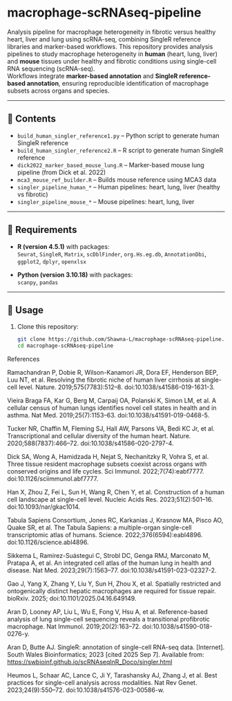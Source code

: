 # macrophage-scRNAseq-pipeline
Analysis pipeline for macrophage heterogeneity in fibrotic versus healthy heart, liver and lung using scRNA-seq, combining SingleR reference libraries and marker-based workflows.
This repository provides analysis pipelines to study macrophage heterogeneity in **human** (heart, lung, liver) and **mouse** tissues under healthy and fibrotic conditions using single-cell RNA sequencing (scRNA-seq).  
Workflows integrate **marker-based annotation** and **SingleR reference-based annotation**, ensuring reproducible identification of macrophage subsets across organs and species.

---

## 📂 Contents

- `build_human_singler_reference1.py` – Python script to generate human SingleR reference  
- `build_human_singler_reference2.R` – R script to generate human SingleR reference  
- `dick2022_marker_based_mouse_lung.R` – Marker-based mouse lung pipeline (from Dick et al. 2022)  
- `mca3_mouse_ref_builder.R` – Builds mouse reference using MCA3 data  
- `singler_pipeline_human_*` – Human pipelines: heart, lung, liver (healthy vs fibrotic)  
- `singler_pipeline_mouse_*` – Mouse pipelines: heart, lung, liver  

---

## 🔧 Requirements

- **R (version 4.5.1)** with packages:  
  `Seurat`, `SingleR`, `Matrix`, `scDblFinder`, `org.Hs.eg.db`, `AnnotationDbi`, `ggplot2`, `dplyr`, `openxlsx`

- **Python (version 3.10.18)** with packages:  
  `scanpy`, `pandas`

---

## 🚀 Usage

1. Clone this repository:
   ```bash
   git clone https://github.com/Shawna-L/macrophage-scRNAseq-pipeline.git
   cd macrophage-scRNAseq-pipeline


References

Ramachandran P, Dobie R, Wilson-Kanamori JR, Dora EF, Henderson BEP, Luu NT, et al. Resolving the fibrotic niche of human liver cirrhosis at single-cell level. Nature. 2019;575(7783):512–8. doi:10.1038/s41586-019-1631-3.

Vieira Braga FA, Kar G, Berg M, Carpaij OA, Polanski K, Simon LM, et al. A cellular census of human lungs identifies novel cell states in health and in asthma. Nat Med. 2019;25(7):1153–63. doi:10.1038/s41591-019-0468-5.

Tucker NR, Chaffin M, Fleming SJ, Hall AW, Parsons VA, Bedi KC Jr, et al. Transcriptional and cellular diversity of the human heart. Nature. 2020;588(7837):466–72. doi:10.1038/s41586-020-2797-4.

Dick SA, Wong A, Hamidzada H, Nejat S, Nechanitzky R, Vohra S, et al. Three tissue resident macrophage subsets coexist across organs with conserved origins and life cycles. Sci Immunol. 2022;7(74):eabf7777. doi:10.1126/sciimmunol.abf7777.

Han X, Zhou Z, Fei L, Sun H, Wang R, Chen Y, et al. Construction of a human cell landscape at single-cell level. Nucleic Acids Res. 2023;51(2):501–16. doi:10.1093/nar/gkac1014.

Tabula Sapiens Consortium, Jones RC, Karkanias J, Krasnow MA, Pisco AO, Quake SR, et al. The Tabula Sapiens: a multiple-organ single-cell transcriptomic atlas of humans. Science. 2022;376(6594):eabl4896. doi:10.1126/science.abl4896.

Sikkema L, Ramírez-Suástegui C, Strobl DC, Genga RMJ, Marconato M, Pratapa A, et al. An integrated cell atlas of the human lung in health and disease. Nat Med. 2023;29(7):1563–77. doi:10.1038/s41591-023-02327-2.

Gao J, Yang X, Zhang Y, Liu Y, Sun H, Zhou X, et al. Spatially restricted and ontogenically distinct hepatic macrophages are required for tissue repair. bioRxiv. 2025; doi:10.1101/2025.04.16.649149.

Aran D, Looney AP, Liu L, Wu E, Fong V, Hsu A, et al. Reference-based analysis of lung single-cell sequencing reveals a transitional profibrotic macrophage. Nat Immunol. 2019;20(2):163–72. doi:10.1038/s41590-018-0276-y.

Aran D, Butte AJ. SingleR: annotation of single-cell RNA-seq data. [Internet]. South Wales Bioinformatics; 2023 [cited 2025 Sep 7]. Available from: https://swbioinf.github.io/scRNAseqInR_Doco/singler.html

Heumos L, Schaar AC, Lance C, Ji Y, Tarashansky AJ, Zhang J, et al. Best practices for single-cell analysis across modalities. Nat Rev Genet. 2023;24(9):550–72. doi:10.1038/s41576-023-00586-w.
